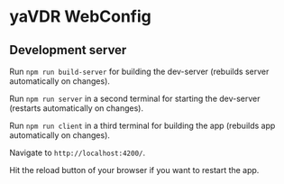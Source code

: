 # yaVDR WebConfig

## Development server

Run `npm run build-server` for building the dev-server (rebuilds server automatically on changes).

Run `npm run server` in a second terminal for starting the dev-server (restarts automatically on changes).

Run `npm run client` in a third terminal for building the app (rebuilds app automatically on changes).

Navigate to `http://localhost:4200/`.

Hit the reload button of your browser if you want to restart the app.
